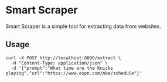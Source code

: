 # Smart Scraper

Smart Scraper is a simple tool for extracting data from websites.

## Usage

```
curl -X POST http://localhost:8000/extract \
  -H "Content-Type: application/json" \
  -d '{"prompt":"What time are the Knicks playing","url":"https://www.espn.com/nba/schedule"}'
```

